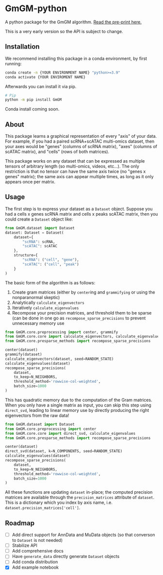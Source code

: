 # GmGM-python
A python package for the GmGM algorithm.  [Read the pre-print here.](https://arxiv.org/abs/2211.02920)

This is a very early version so the API is subject to change.

## Installation

We recommend installing this package in a conda environment, by first running:
```bash
conda create -n {YOUR ENVIRONMENT NAME} "python>=3.9"
conda activate {YOUR ENVIROMENT NAME}
```

Afterwards you can install it via pip.

```bash
# Pip
python -m pip install GmGM
```

Conda install coming soon.

## About

This package learns a graphical representation of every "axis" of your data.  For example, if you had a paired scRNA+scATAC multi-omics dataset, then your axes would be "genes" (columns of scRNA matrix), "axes" (columns of scATAC matrix), and "cells" (rows of both matrices).

This package works on any dataset that can be expressed as multiple tensors of arbitrary length (so multi-omics, videos, etc...).  The only restriction is that no tensor can have the same axis twice (no "genes x genes" matrix); the same axis can appear multiple times, as long as it only appears once per matrix.

## Usage

The first step is to express your dataset as a `Dataset` object.  Suppose you had a cells x genes scRNA matrix and cells x peaks scATAC matrix, then you could create a `Dataset` object like:

```python
from GmGM.dataset import Dataset
dataset: Dataset = Dataset(
    dataset={
        "scRNA": scRNA,
        "scATAC": scATAC
    },
    structure={
        "scRNA": ("cell", "gene"),
        "scATAC": ("cell", "peak")
    }
)
```

The basic form of the algorithm is as follows:
1) Create gram matrices (either by `center`ing and `grammifying` or using the nonparanormal skeptic)
2) Analytically `calculate_eigenvectors`
3) Iteratively `calculate_eigenvalues`
4) Recompose your precision matrices, and threshold them to be sparse (can be done in one go as `recompose_sparse_precisions` to prevent unnecessary memory use

```python
from GmGM.core.preprocessing import center, grammify
from GmGM.core.core import calculate_eigenvectors, calculate_eigenvalues
from GmGM.core.presparse_methods import recompose_sparse_precisions

center(dataset)
grammify(dataset)
calculate_eigenvectors(dataset, seed=RANDOM_STATE)
calculate_eigenvalues(dataset)
recompose_sparse_precisions(
    dataset,
    to_keep=N_NEIGHBORS,
    threshold_method='rowwise-col-weighted',
    batch_size=1000
)
```

This has quadratic memory due to the computation of the Gram matrices.  When you only have a single matrix as input, you can skip this step using `direct_svd`, leading to linear memory use by directly producing the right eigenvectors from the raw data!

```python
from GmGM.dataset import Dataset
from GmGM.core.preprocessing import center
from GmGM.core.core import direct_svd, calculate_eigenvalues
from GmGM.core.presparse_methods import recompose_sparse_precisions

center(dataset)
direct_svd(dataset, k=N_COMPONENTS, seed=RANDOM_STATE)
calculate_eigenvalues(dataset)
recompose_sparse_precisions(
    dataset,
    to_keep=N_NEIGHBORS,
    threshold_method='rowwise-col-weighted',
    batch_size=1000
)
```

All these functions are updating `dataset` in-place; the computed precision matrices are available through the `precision_matrices` attribute of `dataset`.  This is a dictionary which you index by axis name, i.e. `dataset.precision_matrices['cell']`.

## Roadmap

- [ ] Add direct support for AnnData and MuData objects (so that converson to `Dataset` is not needed)
- [ ] Stabilize API
- [ ] Add comprehensive docs
- [ ] Have `generate_data` directly generate `Dataset` objects
- [ ] Add conda distribution
- [x] Add example notebook